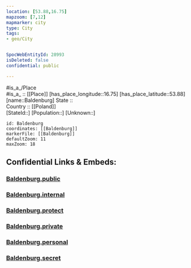 ```yaml
---
location: [53.88,16.75] 
mapzoom: [7,12] 
mapmarker: city 
type: City
tags:
- geo/City


SpocWebEntityId: 28993
isDeleted: false
confidential: public

---
```

#is_a_/Place  
#is_a_ :: [[Place]] 
[has_place_longitude::16.75] 
[has_place_latitude::53.88] 
[name::Baldenburg] 
State ::  
Country :: [[Poland]]  
[StateId::] 
[Population::] 
[Unknown::] 


```leaflet
id: Baldenburg
coordinates: [[Baldenburg]] 
markerFile: [[Baldenburg]] 
defaultZoom: 11 
maxZoom: 18
```


## Confidential Links & Embeds: 

### [Baldenburg.public](/_public/\Earth\Continent\Europe\Europe~East\Poland\Provinces~Poland\West_Pomeranian\CityBaldenburg.public.md) 

### [Baldenburg.internal](/_internal/\Earth\Continent\Europe\Europe~East\Poland\Provinces~Poland\West_Pomeranian\CityBaldenburg.internal.md) 

### [Baldenburg.protect](/_protect/\Earth\Continent\Europe\Europe~East\Poland\Provinces~Poland\West_Pomeranian\CityBaldenburg.protect.md) 

### [Baldenburg.private](/_private/\Earth\Continent\Europe\Europe~East\Poland\Provinces~Poland\West_Pomeranian\CityBaldenburg.private.md) 

### [Baldenburg.personal](/_personal/\Earth\Continent\Europe\Europe~East\Poland\Provinces~Poland\West_Pomeranian\CityBaldenburg.personal.md) 

### [Baldenburg.secret](/_secret/\Earth\Continent\Europe\Europe~East\Poland\Provinces~Poland\West_Pomeranian\CityBaldenburg.secret.md)

